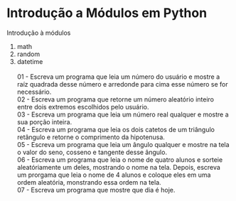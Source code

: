 # Introdução a Módulos em Python
Introdução à módulos <br>
1) math <br>
2) random <br>
3) datetime <br> <br>
01 - Escreva um programa que leia um número do usuário e mostre a raíz quadrada desse número e arredonde para cima esse número se for necessário. <br>
02 - Escreva um programa que retorne um número aleatório inteiro entre dois extremos escolhidos pelo usuário. <br>
03 - Escreva um programa que leia um número real qualquer e mostre a sua porção inteira. <br>
04 - Escreva um programa que leia os dois catetos de um triângulo retângulo e retorne o comprimento da hipotenusa. <br>
05 - Escreva um programa que leia um ângulo qualquer e mostre na tela o valor do seno, cosseno e tangente desse ângulo. <br>
06 - Escreva um programa que leia  o nome de quatro alunos e sorteie aleatóriamente um deles,  mostrando o nome na tela. Depois, escreva um prorgama que leia o nome de 4 alunos e coloque eles em uma ordem aleatória, monstrando essa ordem na tela. <br>
07 - Escreva um programa que mostre que dia é hoje. <br>
